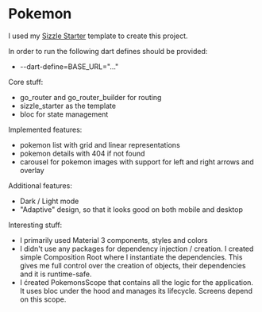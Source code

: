 # Pokemon

I used my [Sizzle Starter](https://github.com/hawkkiller/sizzle_starter) template to create this project.

In order to run the following dart defines should be provided:

- --dart-define=BASE_URL="..."

Core stuff:

- go_router and go_router_builder for routing
- sizzle_starter as the template
- bloc for state management

Implemented features:

- pokemon list with grid and linear representations
- pokemon details with 404 if not found
- carousel for pokemon images with support for left and right arrows and overlay

Additional features:

- Dark / Light mode
- "Adaptive" design, so that it looks good on both mobile and desktop

Interesting stuff:

- I primarily used Material 3 components, styles and colors
- I didn't use any packages for dependency injection / creation. I created simple Composition Root where I instantiate the dependencies. This gives me full control over the creation of objects, their dependencies and it is runtime-safe.
- I ćreated PokemonsScope that contains all the logic for the application. It uses bloc under the hood and manages its lifecycle. Screens depend on this scope.